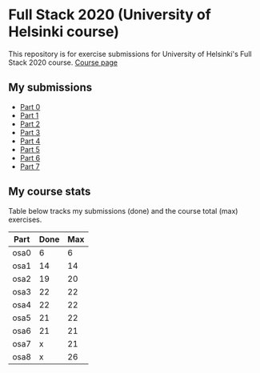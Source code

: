 # Full Stack 2020 (University of Helsinki course)
This repository is for exercise submissions for University of Helsinki's Full Stack 2020 course.
[Course page](https://fullstack-hy2020.github.io/)
## My submissions
* [Part 0](https://github.com/teepiik/Fullstack2020/tree/master/osa0)
* [Part 1](https://github.com/teepiik/Fullstack2020/tree/master/osa1)
* [Part 2](https://github.com/teepiik/Fullstack2020/tree/master/osa2)
* [Part 3](https://github.com/teepiik/Fullstack2020_osa3)
* [Part 4](https://github.com/teepiik/Fullstack2020_osa4)
* [Part 5](https://github.com/teepiik/Fullstack2020/tree/master/osa5)
* [Part 6](https://github.com/teepiik/Fullstack2020/tree/master/osa6)
* [Part 7](https://github.com/teepiik/Fullstack2020/tree/master/osa7)
## My course stats
Table below tracks my submissions (done) and the course total (max) exercises.

|Part|Done|Max|
|----|----|---|
|osa0|6|6|
|osa1|14|14|
|osa2|19|20|
|osa3|22|22|
|osa4|22|22|
|osa5|21|22|
|osa6|21|21|
|osa7|x|21|
|osa8|x|26|

